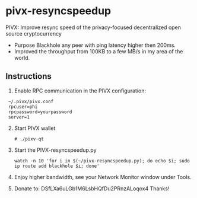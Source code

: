 # pivx-resyncspeedup
PIVX:  Improve resync speed of the privacy-focused decentralized open source cryptocurrency

* Purpose Blackhole any peer with ping latency higher then 200ms.
* Improved the throughput from 100KB to a few MB/s in my area of the world.

Instructions
------------

1. Enable RPC communication in the PIVX configuration:

  ```
   ~/.pivx/pivx.conf 
   rpcuser=phi
   rpcpassword=yourpassword
   server=1
  ```
  
2. Start PIVX wallet

   ```
   # ./pixv-qt
   ```
   
3. Start the PIVX-resyncspeedup.py

   ```
   watch -n 10 'for i in $(~/pivx-resyncspeedup.py); do echo $i; sudo ip route add blackhole $i; done'
   ```
   
4. Enjoy higher bandwidth, see your Network Monitor window under Tools.

5. Donate to: DSfLXa6uLGb1M6LsbHQfDu2PRnzALoqox4  Thanks!

